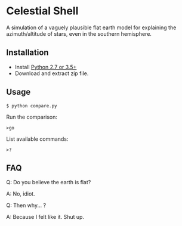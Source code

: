 # Celestial Shell

A simulation of a vaguely plausible flat earth model for explaining the azimuth/altitude of stars, even in the southern hemisphere.

## Installation

- Install [Python 2.7 or 3.5+](https://www.python.org/downloads/)
- Download and extract zip file.

## Usage

	$ python compare.py

Run the comparison:

	>go
	
List available commands:

	>? 

## FAQ

Q: Do you believe the earth is flat?

A: No, idiot.

Q: Then why... ?

A: Because I felt like it. Shut up.
